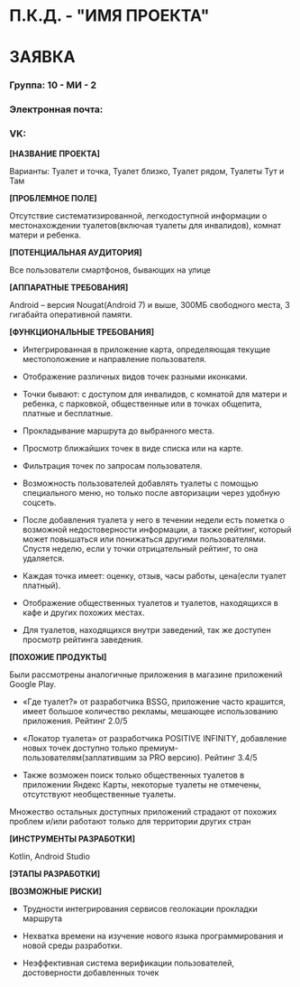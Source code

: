 # П.К.Д. -  "ИМЯ ПРОЕКТА"
# **ЗАЯВКА**
### Группа: 10 -  МИ -  2
### Электронная почта:
### VK:


**[НАЗВАНИЕ ПРОЕКТА]**

Варианты: Туалет и точка, Туалет близко, Туалет рядом, Туалеты Тут и Там

**[ПРОБЛЕМНОЕ ПОЛЕ]**

Отсутствие систематизированной, легкодоступной информации о местонахождении туалетов(включая туалеты для инвалидов), комнат матери и ребенка.

**[ПОТЕНЦИАЛЬНАЯ АУДИТОРИЯ]**

Все пользователи смартфонов, бывающих на улице

**[АППАРАТНЫЕ ТРЕБОВАНИЯ]**

Android – версия Nougat(Android 7) и выше, 300МБ свободного места, 3 гигабайта оперативной памяти.

**[ФУНКЦИОНАЛЬНЫЕ ТРЕБОВАНИЯ]**

- Интегрированная в приложение карта, определяющая текущие местоположение и направление пользователя.

- Отображение различных видов точек разными иконками.

- Точки бывают: с доступом для инвалидов, с комнатой для матери и ребенка, с парковкой, общественные или в точках общепита, платные и бесплатные.

- Прокладывание маршрута до выбранного места.

- Просмотр ближайших точек в виде списка или на карте.

- Фильтрация точек по запросам пользователя.

- Возможность пользователей добавлять туалеты с помощью специального меню, но только после авторизации через удобную соцсеть.

- После добавления туалета у него в течении недели есть пометка о возможной недостоверности информации, а также рейтинг, который может повышаться или
понижаться другими пользователями. Спустя неделю, если у точки отрицательный рейтинг, то она удаляется.

- Каждая точка имеет: оценку, отзыв, часы работы, цена(если туалет платный).

- Отображение общественных туалетов и туалетов, находящихся в кафе и других похожих местах.

- Для туалетов, находящихся внутри заведений, так же доступен просмотр рейтинга заведения.


**[ПОХОЖИЕ ПРОДУКТЫ]**

Были рассмотрены аналогичные приложения в магазине приложений Google Play.

- «Где туалет?» от разработчика BSSG, приложение часто крашится, имеет большое количество рекламы, мешающее использованию приложения. Рейтинг 2.0/5

- «Локатор туалета» от разработчика POSITIVE INFINITY, добавление новых точек доступно только премиум- пользователям(заплатившим за PRO версию). Рейтинг 3.4/5

- Также возможен поиск только общественных туалетов в приложении Яндекс Карты, некоторые туалеты не отмечены, отсутствуют необщественные туалеты.

Множество остальных доступных приложений страдают от похожих проблем и/или работают только для территории других стран


**[ИНСТРУМЕНТЫ РАЗРАБОТКИ]**

Kotlin, Android Studio

**[ЭТАПЫ РАЗРАБОТКИ]**



**[ВОЗМОЖНЫЕ РИСКИ]**

- Трудности интегрирования сервисов геолокации прокладки маршрута

- Нехватка времени на изучение нового языка программирования и новой среды разработки.

- Неэффективная система верификации пользователей, достоверности добавленных точек
